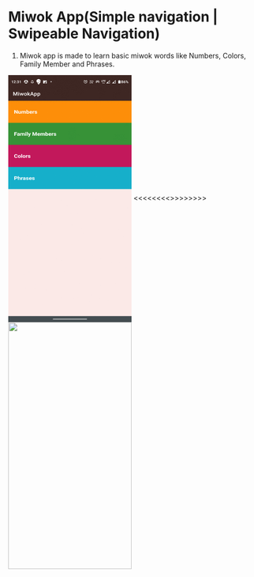 # Miwok App(Simple navigation |  Swipeable Navigation)
1. Miwok app is made to learn basic miwok words like Numbers, Colors, Family Member and Phrases.


  <img src="./img/ss.gif" align="center" width=250dp height=500dp /> <<<<<<<<>>>>>>>>    <img src="./img/frag.gif" align="center" width=250dp height=500dp />
 
  


